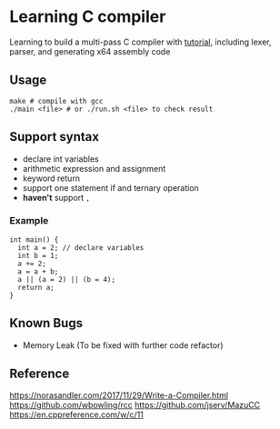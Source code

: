 # Learning C compiler
Learning to build a multi-pass C compiler with [tutorial](https://norasandler.com/2017/11/29/Write-a-Compiler.html), including lexer, parser, and generating x64 assembly code


## Usage

```
make # compile with gcc
./main <file> # or ./run.sh <file> to check result
```

## Support syntax
- declare int variables
- arithmetic expression and assignment
- keyword return
- support one statement if and ternary operation
- **haven't** support `,`
### Example
```
int main() {
  int a = 2; // declare variables
  int b = 1;
  a += 2;
  a = a + b;
  a || (a = 2) || (b = 4);
  return a;
}
```

## Known Bugs
- Memory Leak (To be fixed with further code refactor)


## Reference
https://norasandler.com/2017/11/29/Write-a-Compiler.html
https://github.com/wbowling/rcc
https://github.com/jserv/MazuCC
https://en.cppreference.com/w/c/11
